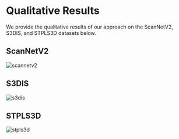 # Qualitative Results

We provide the qualitative results of our approach on the ScanNetV2, S3DIS, and STPLS3D datasets below.

## ScanNetV2
![scannetv2](scannetv2.png)


## S3DIS
![s3dis](s3dis.png)



## STPLS3D

![stpls3d](stpls3d.png)